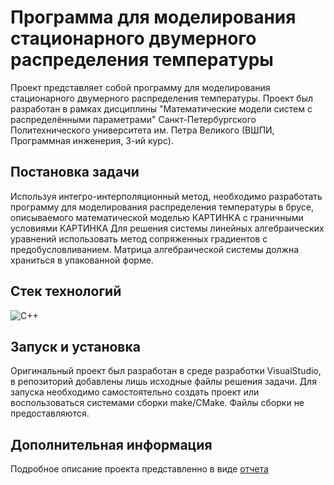 # Программа для моделирования стационарного двумерного распределения температуры

Проект представляет собой программу для моделирования стационарного двумерного распределения температуры. Проект был разработан в
рамках дисциплины "Математические модели систем с распределёнными параметрами" Санкт-Петербургского Политехнического университета им. Петра
Великого (ВШПИ, Программная инженерия, 3-ий курс).

## Постановка задачи
Используя интегро-интерполяционный метод, необходимо разработать программу для моделирования распределения температуры в брусе,
описываемого математической моделью
КАРТИНКА
с граничными условиями
КАРТИНКА
Для решения системы линейных алгебраических уравнений использовать метод
сопряженных градиентов с предобусловливанием. Матрица алгебраической
системы должна храниться в упакованной форме.

## Стек технологий
![C++](https://img.shields.io/badge/c++-%2300599C.svg?style=for-the-badge&logo=c%2B%2B&logoColor=white)

## Запуск и установка

Оригинальный проект был разработан в среде разработки VisualStudio, в репозиторий добавлены лишь исходные файлы решения задачи.
Для запуска необходимо самостоятельно создать проект или воспользоваться системами сборки make/CMake. Файлы сборки не предоставляются.

## Дополнительная информация
Подробное описание проекта представленно в виде [отчета](https://disk.yandex.ru/i/UEZ2pu_Og6cBPA)